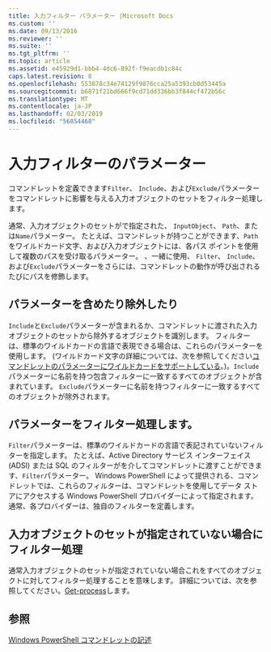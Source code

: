 ```yaml
---
title: 入力フィルター パラメーター |Microsoft Docs
ms.custom: ''
ms.date: 09/13/2016
ms.reviewer: ''
ms.suite: ''
ms.tgt_pltfrm: ''
ms.topic: article
ms.assetid: e45929d1-bbb4-4dc6-892f-f9eacdb1c84c
caps.latest.revision: 8
ms.openlocfilehash: 553878c34e74129f9876cca25a5393cb0d53445a
ms.sourcegitcommit: b6871f21bd666f9cd71dd336bb3f844cf472b56c
ms.translationtype: MT
ms.contentlocale: ja-JP
ms.lasthandoff: 02/03/2019
ms.locfileid: "56854468"
---
```

# <a name="input-filter-parameters"></a>入力フィルターのパラメーター

コマンドレットを定義できます`Filter`、 `Include`、および`Exclude`パラメーターをコマンドレットに影響を与える入力オブジェクトのセットをフィルター処理します。

通常、入力オブジェクトのセットがで指定された、 `InputObject`、 `Path`、または`Name`パラメーター。 たとえば、コマンドレットが持つことができます、`Path`をワイルドカード文字、および入力オブジェクトには、各パス ポイントを使用して複数のパスを受け取るパラメーター。 、一緒に使用、 `Filter`、 `Include`、および`Exclude`パラメーターをさらには、コマンドレットの動作が呼び出されるたびにパスを修飾します。

## <a name="include-and-exclude-parameters"></a>パラメーターを含めたり除外したり

`Include`と`Exclude`パラメーターが含まれるか、コマンドレットに渡された入力オブジェクトのセットから除外するオブジェクトを識別します。 フィルターは、標準のワイルドカードの言語で表現できる場合は、これらのパラメーターを使用します。 (ワイルドカード文字の詳細については、次を参照してください[コマンドレットのパラメーターにワイルドカードをサポートしている](./supporting-wildcard-characters-in-cmdlet-parameters.md)。)。`Include`パラメーターに名前を持つ包含フィルターに一致するすべてのオブジェクトが含まれています。 `Exclude`パラメーターに名前を持つフィルターに一致するすべてのオブジェクトが除外されます。

## <a name="filter-parameter"></a>パラメーターをフィルター処理します。

`Filter`パラメーターは、標準のワイルドカードの言語で表記されていないフィルターを指定します。 たとえば、Active Directory サービス インターフェイス (ADSI) または SQL のフィルターがを介してコマンドレットに渡すことができます、`Filter`パラメーター。 Windows PowerShell によって提供される、コマンドレットでは、これらのフィルターは、コマンドレットを使用してデータ ストアにアクセスする Windows PowerShell プロバイダーによって指定されます。 通常、各プロバイダーは、独自のフィルターを定義します。

## <a name="filtering-if-no-set-of-input-objects-is-specified"></a>入力オブジェクトのセットが指定されていない場合にフィルター処理

通常入力オブジェクトのセットが指定されていない場合これをすべてのオブジェクトに対してフィルター処理することを意味します。 詳細については、次を参照してください。[Get-process](/powershell/module/Microsoft.PowerShell.Management/Get-Process)します。

## <a name="see-also"></a>参照

[Windows PowerShell コマンドレットの記述](./writing-a-windows-powershell-cmdlet.md)